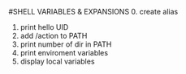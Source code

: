 #SHELL VARIABLES & EXPANSIONS
0. create alias 
1. print hello UID
2. add /action to PATH
3. print number of dir in PATH
4. print enviroment variables
5. display local variables
